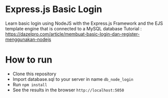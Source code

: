 # Express.js Basic Login
Learn basic login using NodeJS with the Express.js Framework and the EJS template engine that is connected to a MySQL database
Tutorial : https://dazelpro.com/article/membuat-basic-login-dan-register-menggunakan-nodejs

# How to run
* Clone this repository
* Import database.sql to your server in name `db_node_login`
* Run `npm install`
* See the results in the browser `http://localhost:5050`
